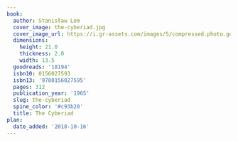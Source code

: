 ```yaml
---
book:
  author: Stanisław Lem
  cover_image: the-cyberiad.jpg
  cover_image_url: https://i.gr-assets.com/images/S/compressed.photo.goodreads.com/books/1166889908l/18194._SX98_.jpg
  dimensions:
    height: 21.0
    thickness: 2.0
    width: 13.5
  goodreads: '18194'
  isbn10: 0156027593
  isbn13: '9780156027595'
  pages: 312
  publication_year: '1965'
  slug: the-cyberiad
  spine_color: '#c93b20'
  title: The Cyberiad
plan:
  date_added: '2018-10-16'
---
```


